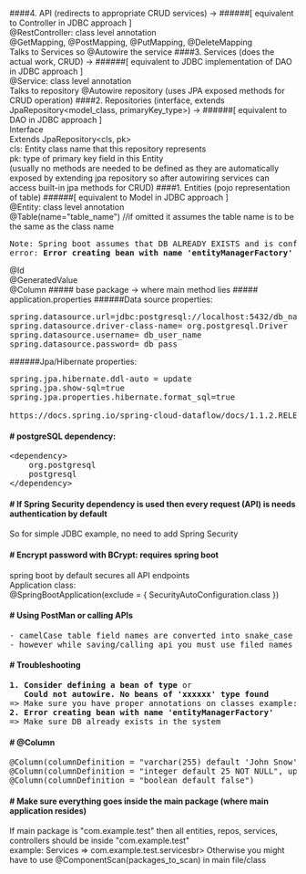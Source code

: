 ####4. API (redirects to appropriate CRUD services) -> 
######[ equivalent to Controller in JDBC approach ]<br>
@RestController: class level annotation<br>
@GetMapping, @PostMapping, @PutMapping, @DeleteMapping<br>
Talks to Services so @Autowire the service
####3. Services (does the actual work, CRUD) -> 
######[ equivalent to JDBC implementation of DAO in JDBC approach ]<br>
@Service: class level annotation<br>
Talks to repository @Autowire repository (uses JPA exposed methods for CRUD operation)
####2. Repositories (interface, extends JpaRepository<model_class, primaryKey_type>) -> 
######[ equivalent to DAO in JDBC approach ]<br>
Interface<br>
Extends JpaRepository<cls, pk><br>
cls: Entity class name that this repository represents<br>
pk: type of primary key field in this Entity<br>
(usually no methods are needed to be defined as they are automatically exposed by extending jpa repository so after
autowiring services can access built-in jpa methods for CRUD)
####1. Entities (pojo representation of table)
######[ equivalent to Model in JDBC approach ]<br>
@Entity: class level annotation<br>
@Table(name="table_name")   //if omitted it assumes the table name is to be the same as the class name<br>
<pre>
Note: Spring boot assumes that DB ALREADY EXISTS and is configured in application.properties file else causes an 
error: <strong>Error creating bean with name 'entityManagerFactory'</strong>
</pre>
@Id<br>
@GeneratedValue<br>
@Column
####\# base package -> where main method lies
####\# application.properties
######Data source properties:
<pre>
spring.datasource.url=jdbc:postgresql://localhost:5432/db_name
spring.datasource.driver-class-name= org.postgresql.Driver
spring.datasource.username= db_user_name
spring.datasource.password= db_pass
</pre>
######Jpa/Hibernate properties:
<pre>
spring.jpa.hibernate.ddl-auto = update
spring.jpa.show-sql=true
spring.jpa.properties.hibernate.format_sql=true<br>
https://docs.spring.io/spring-cloud-dataflow/docs/1.1.2.RELEASE/reference/html/configuration-rdbms.html
</pre>
<!-- other helpful extra properties -->
<!--
server.port=8080<br>
spring.datasource.url=jdbc:postgresql://localhost:5555/jpademo?createDatabaseIfNotExist=true
spring.datasource.driver-class-name=com.mysql.jdbc.Driver
spring.jpa.database-platform = org.hibernate.dialect.PostgreSQL94Dialect
-->
#### # postgreSQL dependency:
<pre>
&lt;dependency>
    <groupId>org.postgresql</groupId>
    <artifactId>postgresql</artifactId>
&lt;/dependency>
</pre>
#### # If Spring Security dependency is used then every request (API) is needs authentication by default
So for simple JDBC example, no need to add Spring Security
#### # Encrypt password with BCrypt: requires spring boot
spring boot by default secures all API endpoints<br>
Application class:<br>
@SpringBootApplication(exclude = { SecurityAutoConfiguration.class })
#### # Using PostMan or calling APIs
<pre>
- camelCase table field names are converted into snake_case automatically in db
- however while saving/calling api you must use filed names exactly as written in the model/entity class
</pre>
#### # Troubleshooting
<pre>
<strong>1. Consider defining a bean of type</strong> or <strong> 
   Could not autowire. No beans of 'xxxxxx' type found</strong>
=> Make sure you have proper annotations on classes example: <strong>Service class</strong> needs <strong>@Service</strong> annotation
<strong>2. Error creating bean with name 'entityManagerFactory'</strong>
=> Make sure DB already exists in the system
</pre>
#### # @Column
<pre>
@Column(columnDefinition = "varchar(255) default 'John Snow'", nullable=false)
@Column(columnDefinition = "integer default 25 NOT NULL", updatable=false, precision=12, scale=2, unique=true)
@Column(columnDefinition = "boolean default false")
</pre>
#### # Make sure everything goes inside the main package (where main application resides)
If main package is "com.example.test" then all entities, repos, services, controllers should be inside "com.example.test"<br> 
example: Services => com.example.test.servicesbr>
Otherwise you might have to use @ComponentScan(packages_to_scan) in main file/class